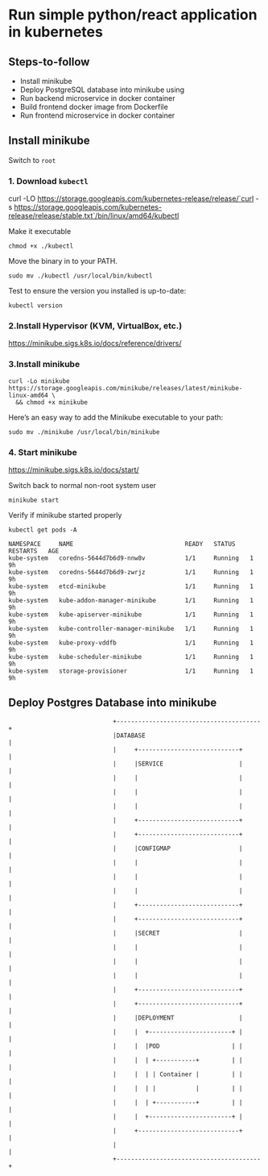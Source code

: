 # Run simple python/react application in kubernetes

## Steps-to-follow
* Install minikube
* Deploy PostgreSQL database into minikube using 
* Run backend microservice in docker container 
* Build frontend docker image from Dockerfile
* Run frontend microservice in docker container

## Install minikube
Switch to `root`

### 1. Download `kubectl`

curl -LO https://storage.googleapis.com/kubernetes-release/release/`curl -s https://storage.googleapis.com/kubernetes-release/release/stable.txt`/bin/linux/amd64/kubectl

Make it executable
```
chmod +x ./kubectl
```
Move the binary in to your PATH.
```
sudo mv ./kubectl /usr/local/bin/kubectl
```
Test to ensure the version you installed is up-to-date:
```
kubectl version
```

### 2.Install Hypervisor (KVM, VirtualBox, etc.)
https://minikube.sigs.k8s.io/docs/reference/drivers/
### 3.Install minikube
```
curl -Lo minikube https://storage.googleapis.com/minikube/releases/latest/minikube-linux-amd64 \
  && chmod +x minikube
```
Here’s an easy way to add the Minikube executable to your path:
```
sudo mv ./minikube /usr/local/bin/minikube
```
### 4. Start minikube
https://minikube.sigs.k8s.io/docs/start/

Switch back to normal non-root system user

```
minikube start
```
Verify if minikube started properly

```
kubectl get pods -A

NAMESPACE     NAME                               READY   STATUS    RESTARTS   AGE
kube-system   coredns-5644d7b6d9-nnw8v           1/1     Running   1          9h
kube-system   coredns-5644d7b6d9-zwrjz           1/1     Running   1          9h
kube-system   etcd-minikube                      1/1     Running   1          9h
kube-system   kube-addon-manager-minikube        1/1     Running   1          9h
kube-system   kube-apiserver-minikube            1/1     Running   1          9h
kube-system   kube-controller-manager-minikube   1/1     Running   1          9h
kube-system   kube-proxy-vddfb                   1/1     Running   1          9h
kube-system   kube-scheduler-minikube            1/1     Running   1          9h
kube-system   storage-provisioner                1/1     Running   1          9h
```

## Deploy Postgres Database into minikube

```
                             +----------------------------------------+
                             |DATABASE                                |
                             |     +----------------------------+     |
                             |     |SERVICE                     |     |
                             |     |                            |     |
                             |     |                            |     |
                             |     |                            |     |
                             |     +----------------------------+     |
                             |     +----------------------------+     |
                             |     |CONFIGMAP                   |     |
                             |     |                            |     |
                             |     |                            |     |
                             |     |                            |     |
                             |     +----------------------------+     |
                             |     +----------------------------+     |
                             |     |SECRET                      |     |
                             |     |                            |     |
                             |     |                            |     |
                             |     |                            |     |
                             |     +----------------------------+     |
                             |     +----------------------------+     |
                             |     |DEPLOYMENT                  |     |
                             |     |  +-----------------------+ |     |
                             |     |  |POD                    | |     |
                             |     |  | +-----------+         | |     |
                             |     |  | | Container |         | |     |
                             |     |  | |           |         | |     |
                             |     |  | +-----------+         | |     |
                             |     |  +-----------------------+ |     |
                             |     +----------------------------+     |
                             |                                        |
                             +----------------------------------------+
```